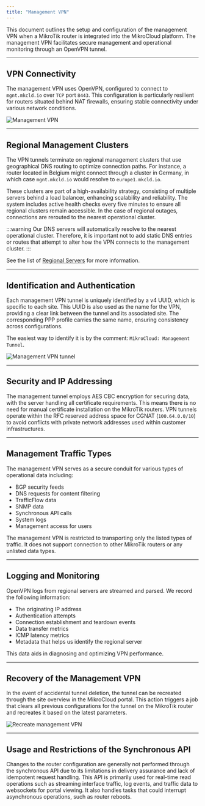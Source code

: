```yaml
---
title: "Management VPN"
---
```


<!-- ## Overview -->

This document outlines the setup and configuration of the management VPN when a MikroTik router is integrated into the
MikroCloud platform.
The management VPN facilitates secure management and operational monitoring through an OpenVPN
tunnel.

---
## VPN Connectivity

The management VPN uses OpenVPN, configured to connect to `mgnt.mkcld.io` over `TCP` port `8443`. This configuration is
particularly resilient for routers situated behind NAT firewalls, ensuring stable connectivity under various network
conditions.

![Management VPN](https://cdn.mkcld.io/2a70b135b38784654965b562a2444b415f22af74993a5163f3431ea0e362d0bb.png)

---
## Regional Management Clusters

The VPN tunnels terminate on regional management clusters that use geographical DNS routing to optimize connection
paths. For instance, a router located in Belgium might connect through a cluster in Germany, in which
case `mgnt.mkcld.io` would resolve to `europe1.mkcld.io`.

These clusters are part of a high-availability strategy, consisting of multiple servers
behind a load balancer, enhancing scalability and reliability. The system includes active health checks every five
minutes to ensure all regional clusters remain accessible. In the case of regional outages, connections are rerouted to
the
nearest operational cluster.

:::warning
Our DNS servers will automatically resolve to the nearest operational cluster. Therefore, it is important not to add
static DNS entries or routes that attempt to alter how the VPN connects to the management cluster.
:::

See the list of [Regional Servers](/documentation/resources/regional-servers) for more information.

---
## Identification and Authentication

Each management VPN tunnel is uniquely identified by a v4 UUID, which is specific to each site. This UUID is also used
as the name for the VPN, providing a clear link between the tunnel and its associated site. The corresponding PPP
profile carries the same name, ensuring consistency across configurations.

The easiest way to identify it is by the comment: `MikroCloud: Management Tunnel`.

![Management VPN tunnel](https://cdn.mkcld.io/3fd067bcd349237079bc8d4f29f615739aef3b984a7e1c1e34044677cd93939f.png)

---
## Security and IP Addressing

The management tunnel employs AES CBC encryption for securing data, with the server handling all certificate
requirements. This means there is no need for manual certificate installation on the MikroTik routers. VPN tunnels
operate within the RFC reserved address space for CGNAT (`100.64.0.0/10`) to avoid conflicts with private network
addresses used within customer infrastructures.

---
## Management Traffic Types

The management VPN serves as a secure conduit for various types of operational data including:

- BGP security feeds
- DNS requests for content filtering
- TrafficFlow data
- SNMP data
- Synchronous API calls
- System logs
- Management access for users

The management VPN is restricted to transporting only the listed types of traffic.
It does not support connection to other MikroTik routers or any unlisted data types.

---
## Logging and Monitoring

OpenVPN logs from regional servers are streamed and parsed. We record the following information:

- The originating IP address
- Authentication attempts
- Connection establishment and teardown events
- Data transfer metrics
- ICMP latency metrics
- Metadata that helps us identify the regional server

This data aids in diagnosing and optimizing VPN performance.

---
## Recovery of the Management VPN

In the event of accidental tunnel deletion, the tunnel can be recreated through the site overview in the MikroCloud
portal. This action triggers a job that clears all previous configurations for the tunnel on the MikroTik router and
recreates it based on the latest parameters.

![Recreate management VPN](https://cdn.mkcld.io/f09006b3ad7c750346f99a072c1fb16bbe754e84b7a35d6efb6d57f60330ae2e.png)

---
## Usage and Restrictions of the Synchronous API

Changes to the router configuration are generally not performed through the synchronous API due to its limitations in
delivery assurance and lack of idempotent request handling. This API is primarily used for real-time read operations
such as streaming interface traffic, log events, and traffic data to websockets for portal viewing. It also handles
tasks that could interrupt asynchronous operations, such as router reboots.
